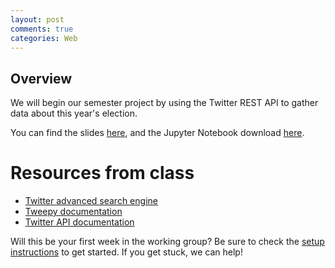 ```yaml
---
layout: post
comments: true
categories: Web
---
```


## Overview
We will begin our semester project by using the Twitter REST API to gather data about this year's election.

You can find the slides [here](https://docs.google.com/presentation/d/1Dv7La-7HM80TR3s4TuA5EkixubruNEXACX4h0q2-Qn0/edit?usp=sharing), and the Jupyter Notebook download [here](https://drive.google.com/file/d/0B3D_PdrFcBfRaG5zcXQyYW1QR1k/view?usp=sharing).

# Resources from class

* [Twitter advanced search engine](https://twitter.com/search-advanced?lang=en)
* [Tweepy documentation](http://tweepy.readthedocs.io/en/v3.5.0/getting_started.html#api)
* [Twitter API documentation](https://dev.twitter.com/rest/reference)

Will this be your first week in the working group? Be sure to check the [setup instructions](http://python.berkeley.edu/learn/#set-up-your-computer) to get started. If you get stuck, we can help!
